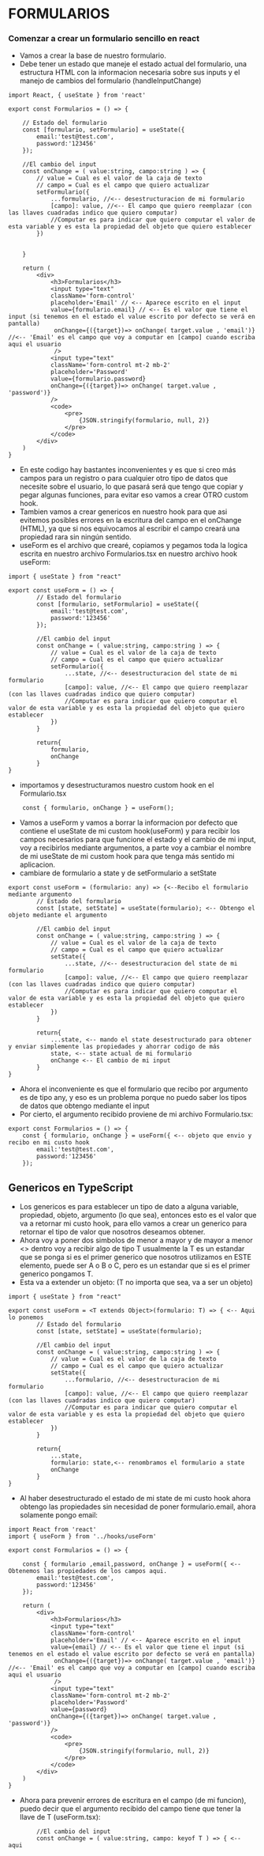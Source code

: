 # FORMULARIOS
### Comenzar a crear un formulario sencillo en react
* Vamos a crear la base de nuestro formulario.
* Debe tener un estado que maneje el estado actual del formulario, una estructura HTML con la informacion necesaria sobre sus inputs y el manejo de cambios del formulario (handleInputChange)
```
import React, { useState } from 'react'

export const Formularios = () => {

    // Estado del formulario
    const [formulario, setFormulario] = useState({
        email:'test@test.com',
        password:'123456'
    });

    //El cambio del input
    const onChange = ( value:string, campo:string ) => {
        // value = Cual es el valor de la caja de texto
        // campo = Cual es el campo que quiero actualizar
        setFormulario({
            ...formulario, //<-- desestructuracion de mi formulario
            [campo]: value, //<-- El campo que quiero reemplazar (con las llaves cuadradas indico que quiero computar)
            //Computar es para indicar que quiero computar el valor de esta variable y es esta la propiedad del objeto que quiero establecer
        })


    }

    return (
        <div>
            <h3>Formularios</h3>
            <input type="text"
            className='form-control'
            placeholder='Email' // <-- Aparece escrito en el input
            value={formulario.email} // <-- Es el valor que tiene el input (si tenemos en el estado el value escrito por defecto se verá en pantalla)
             onChange={({target})=> onChange( target.value , 'email')} //<-- 'Email' es el campo que voy a computar en [campo] cuando escriba aqui el usuario
             /> 
            <input type="text"
            className='form-control mt-2 mb-2'
            placeholder='Password'
            value={formulario.password}
            onChange={({target})=> onChange( target.value , 'password')}
            />
            <code>
                <pre>
                    {JSON.stringify(formulario, null, 2)}
                </pre>
            </code>
        </div>
    )
}
```
* En este codigo hay bastantes inconvenientes y es que si creo más campos para un registro o para cualquier otro tipo de datos que necesite sobre el usuario, lo que pasará será que tengo que copiar y pegar algunas funciones, para evitar eso vamos a crear OTRO custom hook.
* Tambien vamos a crear genericos en nuestro hook para que asi evitemos posibles errores en la escritura del campo en el onChange (HTML), ya que si nos equivocamos al escribir el campo creará una propiedad rara sin ningún sentido.
* useForm es el archivo que crearé, copiamos y pegamos toda la logica escrita en nuestro archivo Formularios.tsx en nuestro archivo hook useForm:
```
import { useState } from "react"

export const useForm = () => {
        // Estado del formulario
        const [formulario, setFormulario] = useState({
            email:'test@test.com',
            password:'123456'
        });
    
        //El cambio del input
        const onChange = ( value:string, campo:string ) => {
            // value = Cual es el valor de la caja de texto
            // campo = Cual es el campo que quiero actualizar
            setFormulario({
                ...state, //<-- desestructuracion del state de mi formulario
                [campo]: value, //<-- El campo que quiero reemplazar (con las llaves cuadradas indico que quiero computar)
                //Computar es para indicar que quiero computar el valor de esta variable y es esta la propiedad del objeto que quiero establecer
            })
        }

        return{
            formulario,
            onChange
        }
}
```
* importamos y desestructuramos nuestro custom hook en el Formulario.tsx
```
    const { formulario, onChange } = useForm();
```
* Vamos a useForm y vamos a borrar la informacion por defecto que contiene el useState de mi custom hook(useForm) y para recibir los campos necesarios para que funcione el estado y el cambio de mi input, voy a recibirlos mediante argumentos, a parte voy a cambiar el nombre de mi useState de mi custom hook para que tenga más sentido mi aplicacion.
* cambiare de formulario a state y de setFormulario a setState
```
export const useForm = (formulario: any) => {<--Recibo el formulario mediante argumento
        // Estado del formulario
        const [state, setState] = useState(formulario); <-- Obtengo el objeto mediante el argumento
    
        //El cambio del input
        const onChange = ( value:string, campo:string ) => {
            // value = Cual es el valor de la caja de texto
            // campo = Cual es el campo que quiero actualizar
            setState({
                ...state, //<-- desestructuracion del state de mi formulario
                [campo]: value, //<-- El campo que quiero reemplazar (con las llaves cuadradas indico que quiero computar)
                //Computar es para indicar que quiero computar el valor de esta variable y es esta la propiedad del objeto que quiero establecer
            })
        }

        return{
            ...state, <-- mando el state desestructurado para obtener y enviar simplemente las propiedades y ahorrar codigo de más
            state, <-- state actual de mi formulario
            onChange <-- El cambio de mi input
        }
}
```
* Ahora el inconveniente es que el formulario que recibo por argumento es de tipo any, y eso es un problema porque no puedo saber los tipos de datos que obtengo mediante el input
* Por cierto, el argumento recibido proviene de mi archivo Formulario.tsx:
```
export const Formularios = () => {
    const { formulario, onChange } = useForm({ <-- objeto que envio y recibo en mi custo hook
        email:'test@test.com',
        password:'123456'
    });
```
## Genericos en TypeScript
* Los genericos es para establecer un tipo de dato a alguna variable, propiedad, objeto, argumento (lo que sea), entonces esto es el valor que va a retornar mi custo hook, para ello vamos a crear un generico para retornar el tipo de valor que nosotros deseamos obtener.
* Ahora voy a poner dos simbolos de menor a mayor y de mayor a menor <> dentro voy a recibir algo de tipo T <T> usualmente la T es un estandar que se ponga si es el primer generico que nosotros utilizamos en ESTE elemento, puede ser A o B o C, pero es un estandar que si es el primer generico pongamos T.
* Esta <T> va a extender <T extends> un objeto: <T extends Object> (T no importa que sea, va a ser un objeto)
```
import { useState } from "react"

export const useForm = <T extends Object>(formulario: T) => { <-- Aqui lo ponemos
        // Estado del formulario
        const [state, setState] = useState(formulario);
    
        //El cambio del input
        const onChange = ( value:string, campo:string ) => {
            // value = Cual es el valor de la caja de texto
            // campo = Cual es el campo que quiero actualizar
            setState({
                ...formulario, //<-- desestructuracion de mi formulario
                [campo]: value, //<-- El campo que quiero reemplazar (con las llaves cuadradas indico que quiero computar)
                //Computar es para indicar que quiero computar el valor de esta variable y es esta la propiedad del objeto que quiero establecer
            })
        }

        return{
            ...state,
            formulario: state,<-- renombramos el formulario a state
            onChange
        }
}
```
* Al haber desestructurado el estado de mi state de mi custo hook ahora obtengo las propiedades sin necesidad de poner formulario.email, ahora solamente pongo email:
```
import React from 'react'
import { useForm } from '../hooks/useForm'

export const Formularios = () => {

    const { formulario ,email,password, onChange } = useForm({ <-- Obtenemos las propiedades de los campos aqui.
        email:'test@test.com',
        password:'123456'
    });

    return (
        <div>
            <h3>Formularios</h3>
            <input type="text"
            className='form-control'
            placeholder='Email' // <-- Aparece escrito en el input
            value={email} // <-- Es el valor que tiene el input (si tenemos en el estado el value escrito por defecto se verá en pantalla)
             onChange={({target})=> onChange( target.value , 'email')} //<-- 'Email' es el campo que voy a computar en [campo] cuando escriba aqui el usuario
             /> 
            <input type="text"
            className='form-control mt-2 mb-2'
            placeholder='Password'
            value={password}
            onChange={({target})=> onChange( target.value , 'password')}
            />
            <code>
                <pre>
                    {JSON.stringify(formulario, null, 2)}
                </pre>
            </code>
        </div>
    )
}
```
* Ahora para prevenir errores de escritura en el campo (de mi funcion), puedo decir que el argumento recibido del campo tiene que tener la llave de T (useForm.tsx):
```
        //El cambio del input
        const onChange = ( value:string, campo: keyof T ) => { <-- aqui
```
